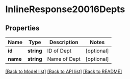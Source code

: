 # InlineResponse20016Depts

## Properties
Name | Type | Description | Notes
------------ | ------------- | ------------- | -------------
**id** | **string** | ID of Dept | [optional] 
**name** | **string** | Name of Dept | [optional] 

[[Back to Model list]](../README.md#documentation-for-models) [[Back to API list]](../README.md#documentation-for-api-endpoints) [[Back to README]](../README.md)


